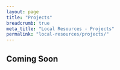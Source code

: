 ```yaml
---
layout: page
title: "Projects"
breadcrumb: true
meta_title: "Local Resources - Projects"
permalink: "local-resources/projects/"
---
```

## Coming Soon
